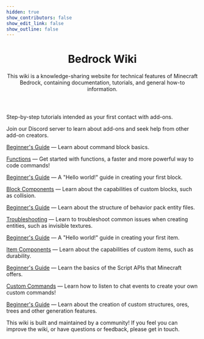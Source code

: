 ```yaml
---
hidden: true
show_contributors: false
show_edit_link: false
show_outline: false
---
```


<div class="home">
<header>

<WikiImage src="/assets/images/icons/logo.png" alt="Bedrock Wiki Logo" />

# Bedrock Wiki

This wiki is a knowledge-sharing website for technical features of Minecraft Bedrock, containing documentation, tutorials, and general how-to information.

</header>
<CardGrid>
<Card title="Beginner's Guide" link="/guide/introduction" image="/assets/images/icons/crafting_table.png">

Step-by-step tutorials intended as your first contact with add-ons.

</Card>
<Card title="Discord" link="/discord" image="assets/images/icons/discord.png">

Join our Discord server to learn about add-ons and seek help from other add-on creators.

</Card>
<Card title="Commands" link="/commands/intro-to-command-blocks" image="/assets/images/icons/command_block.png">
    
[Beginner's Guide](/commands/intro-to-command-blocks) —
Learn about command block basics.

[Functions](/commands/mcfunctions) —
Get started with functions, a faster and more powerful way to code commands!

</Card>
<Card title="Blocks" link="/blocks/blocks-intro" image="/assets/images/icons/diamond_ore.png">

[Beginner's Guide](/blocks/blocks-intro) —
A "Hello world!" guide in creating your first block.

[Block Components](/blocks/block-components) —
Learn about the capabilities of custom blocks, such as collision.

</Card>
<Card title="Entities" link="/entities/entity-intro-bp" image="/assets/images/icons/parrot.png">

[Beginner's Guide](/entities/entity-intro-bp) —
Learn about the structure of behavior pack entity files.

[Troubleshooting](/entities/troubleshooting-entities) —
Learn to troubleshoot common issues when creating entities, such as invisible textures.

</Card>
<Card title="Items" link="/items/items-intro" image="/assets/images/icons/iron_pickaxe.png">

[Beginner's Guide](/items/items-intro) —
A "Hello world!" guide in creating your first item.

[Item Components](/items/item-components) —
Learn about the capabilities of custom items, such as durability.

</Card>
<Card
  title="Scripting"
  image="/assets/images/icons/levers.png"
  link="/scripting/scripting-intro"
>

[Beginner's Guide](/scripting/scripting-intro) —
Learn the basics of the Script APIs that Minecraft offers.

[Custom Commands](/scripting/custom-command) —
Learn how to listen to chat events to create your own custom commands!

</Card>
<Card title="World Generation" link="/world-generation/world-generation-intro" image="/assets/images/icons/structure.png">

[Beginner's Guide](/world-generation/world-generation-intro) — Learn about the creation of custom structures, ores, trees and other generation features.

</Card>
<Card title="Contribute" link="/contribute" image="/assets/images/icons/writable_book.png">

This wiki is built and maintained by a community! If you feel you can improve the wiki, or have questions or feedback, please get in touch.

</Card>
</CardGrid>
</div>
